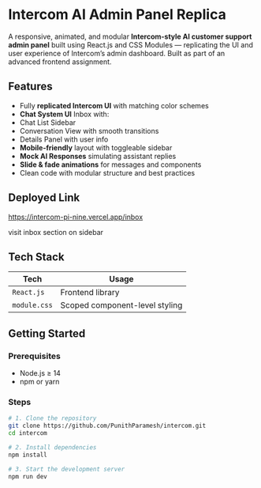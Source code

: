 # Intercom AI Admin Panel Replica

A responsive, animated, and modular **Intercom-style AI customer support admin panel** built using React.js and CSS Modules — replicating the UI and user experience of Intercom’s admin dashboard. Built as part of an advanced frontend assignment.

##  Features

-  Fully **replicated Intercom UI** with matching color schemes
-  **Chat System UI** Inbox with:
  - Chat List Sidebar
  - Conversation View with smooth transitions 
  - Details Panel with user info
-  **Mobile-friendly** layout with toggleable sidebar
-  **Mock AI Responses** simulating assistant replies
-  **Slide & fade animations** for messages and components
-  Clean code with modular structure and best practices

##  Deployed Link

https://intercom-pi-nine.vercel.app/inbox

visit inbox section on sidebar

##  Tech Stack

| Tech            | Usage                           |
|-----------------|----------------------------------|
| `React.js`      | Frontend library                 |
| `module.css`    | Scoped component-level styling   |



## Getting Started

### Prerequisites

- Node.js ≥ 14
- npm or yarn

### Steps

```bash
# 1. Clone the repository
git clone https://github.com/PunithParamesh/intercom.git
cd intercom

# 2. Install dependencies
npm install

# 3. Start the development server
npm run dev
